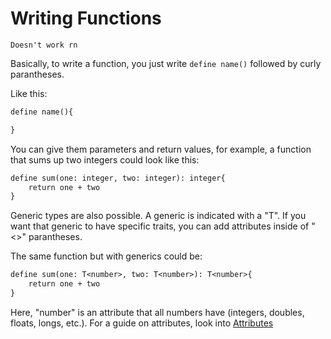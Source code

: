 # Writing Functions

```Doesn't work rn```

Basically, to write a function, you just write ```define name()``` followed by curly parantheses.

Like this:

```txt
define name(){

}
```

You can give them parameters and return values, for example, a function that sums up two integers could look like this:

```txt
define sum(one: integer, two: integer): integer{
    return one + two
}
```

Generic types are also possible. A generic is indicated with a "T". If you want that generic to have specific traits, you can add attributes inside of "<>" parantheses.

The same function but with generics could be:

```txt
define sum(one: T<number>, two: T<number>): T<number>{
    return one + two
}
```

Here, "number" is an attribute that all numbers have (integers, doubles, floats, longs, etc.). For a guide on attributes, look into [Attributes]()
